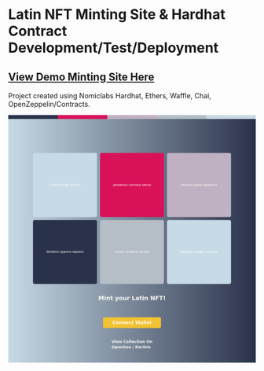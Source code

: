 # Latin NFT Minting Site & Hardhat Contract Development/Test/Deployment
## [View Demo Minting Site Here](https://latin-nft.vercel.app/)

Project created using Nomiclabs Hardhat, Ethers, Waffle, Chai, OpenZeppelin/Contracts.

![Demo Screen Shot](https://github.com/CharlieJRBenson/Latin-NFT/blob/master/demo-screenshot.png)
